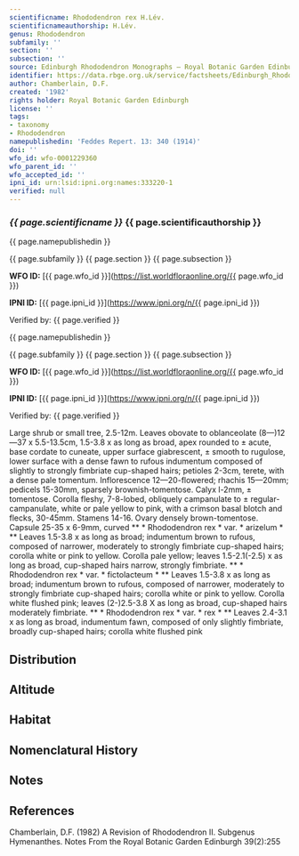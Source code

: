 ```yaml
---
scientificname: Rhododendron rex H.Lév.
scientificnameauthorship: H.Lév.
genus: Rhododendron
subfamily: ''
section: ''
subsection: ''
source: Edinburgh Rhododendron Monographs – Royal Botanic Garden Edinburgh
identifier: https://data.rbge.org.uk/service/factsheets/Edinburgh_Rhododendron_Monographs.xhtml
author: Chamberlain, D.F.
created: '1982'
rights holder: Royal Botanic Garden Edinburgh
license: ''
tags:
- taxonomy
- Rhododendron
namepublishedin: 'Feddes Repert. 13: 340 (1914)'
doi: ''
wfo_id: wfo-0001229360
wfo_parent_id: ''
wfo_accepted_id: ''
ipni_id: urn:lsid:ipni.org:names:333220-1
verified: null
---
```

### _{{ page.scientificname }}_ {{ page.scientificauthorship }}
 {{ page.namepublishedin }}

{{ page.subfamily }} {{ page.section }} {{ page.subsection }}

**WFO ID:** [{{ page.wfo_id }}](https://list.worldfloraonline.org/{{ page.wfo_id }})

**IPNI ID:** [{{ page.ipni_id }}](https://www.ipni.org/n/{{ page.ipni_id }})

Verified by: {{ page.verified }}

 {{ page.namepublishedin }}

{{ page.subfamily }} {{ page.section }} {{ page.subsection }}

**WFO ID:** [{{ page.wfo_id }}](https://list.worldfloraonline.org/{{ page.wfo_id }})

**IPNI ID:** [{{ page.ipni_id }}](https://www.ipni.org/n/{{ page.ipni_id }})

Verified by: {{ page.verified }}



Large shrub or small tree, 2.5-12m. Leaves obovate to oblanceolate (8—)12—37 x 5.5-13.5cm, 1.5-3.8 x as long as broad, apex rounded to ± acute, base cordate to cuneate, upper surface giabrescent, ± smooth to rugulose, lower surface with a dense fawn to rufous indumentum composed of slightly to strongly fimbriate cup-shaped hairs; petioles 2-3cm, terete, with a dense pale tomentum. Inflorescence 12—20-flowered; rhachis 15—20mm; pedicels 15-30mm, sparsely brownish-tomentose. Calyx l-2mm, ± tomentose. Corolla fleshy, 7-8-lobed, obliquely campanulate to ± regular-campanulate, white or pale yellow to pink, with a crimson basal blotch and flecks, 30-45mm. Stamens 14-16. Ovary densely brown-tomentose. Capsule 25-35 x 6-9mm, curved ** * Rhododendron rex * var. * arizelum * ** Leaves 1.5-3.8 x as long as broad; indumentum brown to rufous, composed of narrower, moderately to strongly fimbriate cup-shaped hairs; corolla white or pink to yellow. Corolla pale yellow; leaves 1.5-2.1(-2.5) x as long as broad, cup-shaped hairs narrow, strongly fimbriate. ** * Rhododendron rex * var. * fictolacteum * ** Leaves 1.5-3.8 x as long as broad; indumentum brown to rufous, composed of narrower, moderately to strongly fimbriate cup-shaped hairs; corolla white or pink to yellow. Corolla white flushed pink; leaves (2-)2.5-3.8 X as long as broad, cup-shaped hairs moderately fimbriate. ** * Rhododendron rex * var. * rex * ** Leaves 2.4-3.1 x as long as broad, indumentum fawn, composed of only slightly fimbriate, broadly cup-shaped hairs; corolla white flushed pink

## Distribution


## Altitude


## Habitat


## Nomenclatural History

                       
## Notes


## References

Chamberlain, D.F. (1982) A Revision of Rhododendron II. Subgenus Hymenanthes. Notes From the Royal Botanic Garden Edinburgh 39(2):255
